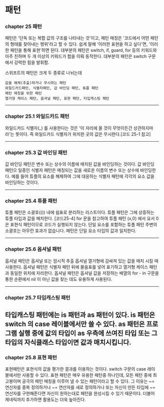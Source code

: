 # 패턴
### chapter 25 패턴
패턴은 '단독 또는 복합 값의 구조를 나타내는 것'이고, 패턴 매칭은 '코드에서 어떤 패턴의 형태를 찾아내는 행위'라고 할 수 있다. 쉽게 말해 '이러한 표현을 하고 싶다'면, '이러한 패턴을 통해 표현'하면 된다. 대부분의 패턴은 switch, if, guard, for 등의 키워드와 아주 친하며 두 개 이상의 키워드가 합을 이뤄 동작한다. 대부분의 패턴은 switch 구문에서 강력한 힘을 발휘함.

스위프트의 패턴은 크게 두 종류로 나뉘는데 

    값을 해체(추출)하거나 무시하는 패턴
    와일드카드패턴, 식별자패턴, 값 바인딩 패턴, 튜플 패턴
    패턴 매칭을 위한 패턴
    열거형 케이스 패턴, 옵셔널 패턴, 표현 패턴, 타입캐스팅 패턴
    
------------------------------------------------------

### chapter 25.1 와일드카드 패턴
와일드카드 식별자(_) 를 사용한다는 것은 '이 자리에 올 것이 무엇이든간 상관하지마라'는 뜻이다. 즉 와일드카드 식별자가 위치한 곳의 값은 무시한다.[코드 25-1 참고]

------------------------------------------------------

### chapter 25.3 값 바인딩 패턴
값 바인딩 패턴은 변수 또는 상수의 이름에 매치된 값을 바인딩하는 것이다. 값 바인딩 패턴으 일종인 식별자 패턴은 매칭되는 값을 새로운 이름의 변수 또는 상수에 바인딩한다. 예를 들어 튜플의 요소를 해체하여 그에 대응하는 식별자 패턴에 각각의 요소 값을 바인딩하는 것이다.

------------------------------------------------------

### chapter 25.4 튜플 패턴
튜플 패턴은 소괄호(()) 내에 쉼표로 분리하는 리스트이다. 튜플 패턴은 그에 상흥하는 튜플 타입과 값을 매치한다. [코드25-4] for 문을 참고하여 튜플 패턴 (x,0) 에서 요서 0은 표현식 패턴이므로 코드가 실행되지 않는다. 단일 요소를 포함하는 튜플 패턴 주변의 소괄호는 아무런 효과가 없습니다. 패턴은 단일 요소 타입의 값과 일치한다.

------------------------------------------------------

### chapter 25.6 옵셔널 패턴
옵셔널 패턴은 옵셔널 또는 암시적 추출 옵셔널 열거형에 감싸져 있는 값을 매치 시킬 때 사용한다. 옵셔널 패턴은 식별자 패턴 뒤에 물음표를 넣어 표기하고 열거형 케이스 패턴과 동일한 위치에 자리한다. 옵셔널 패턴은 옵셔널 값을 저장하는 배열의 for - in 구문을 통한 순환에서 nil 이 아닌 값을 찾는 데도 유용하게 사용된다.

------------------------------------------------------

### chapter 25.7 타입캐스팅 패턴

타입캐스팅 패턴에는 is 패턴과 as 패턴이 있다. is 패턴은 switch 의 case 레이블에서만 쓸 수 있다. as 패턴은 프로그램 실행 중에 값의 타입이 as 우측에 쓰여진 타입 또는 그 타입의 자식클래스 타입이면 값과 매치시킵니다.
------------------------------------------------------

### chapter 25.8 표현 패턴

표현패턴은 표현식의 값을 평가한 결과를 이용하는 것이다. switch 구문의 case 레이블에서만 사용할 수 있다. 표현 패턴은 매우 유용한 패턴중 하나인데, 모든 패턴 중에 최고봉이며 궁극의 패턴 매칭을 이루어 낼 수 있는 패턴이라고 할 수 있다. 그 이유는 ~= 연산자를 중복 정의하거나 ~= 연산자를 새로 정의하거나 또는 자신이 만든 타입에 ~= 연산자를 구현해준다면 자신이 원하는대로 패턴을 완성시킬 수 있기 때문이다. 더불어 제네릭까지 추가하면 활용도는 더욱 높아진다.
